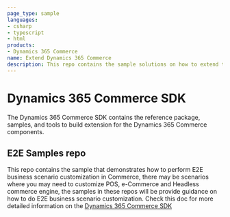```yaml
---
page_type: sample
languages:
- csharp
- typescript
- html
products:
- Dynamics 365 Commerce
name: Extend Dynamics 365 Commerce
description: This repo contains the sample solutions on how to extend the Dynamics 365 Commerce POS, e-Commerce, Hardware station, Retail Server and Commerce runtime.
---
```


# Dynamics 365 Commerce SDK

The Dynamics 365 Commerce SDK contains the reference package, samples, and tools to build extension for the Dynamics 365 Commerce components.

## E2E Samples repo
This repo contains the sample that demonstrates how to perform E2E business scenario customization in Commerce, there may be scenarios where you may need to customize POS, e-Commerce and Headless commerce engine, the samples in these repos will be provide guidance on how to do E2E business scenario customization.
Check this doc for more detailed information on the [Dynamics 365 Commerce SDK]( https://docs.microsoft.com/en-us/dynamics365/commerce/dev-itpro/retail-sdk/sdk-github)